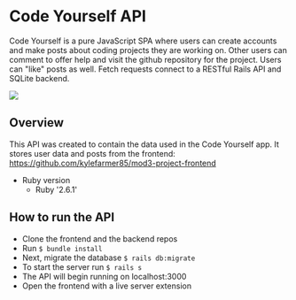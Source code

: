 # 
Code Yourself API
======

Code Yourself is a pure JavaScript SPA where users can create accounts and make posts about coding projects they are working on. Other users can comment to offer help and visit the github repository for the project. Users can "like" posts as well. Fetch requests connect to a RESTful Rails API and SQLite backend.

![](codeYourself.gif)



## Overview

  This API was created to contain the data used in the Code Yourself app. It stores user data and posts from the frontend: https://github.com/kylefarmer85/mod3-project-frontend

* Ruby version
  - Ruby '2.6.1'
  
## How to run the API
  - Clone the frontend and the backend repos
  - Run `$ bundle install`
  - Next, migrate the database `$ rails db:migrate`
  - To start the server run `$ rails s`
  - The API will begin running on localhost:3000
  - Open the frontend with a live server extension
  
  
